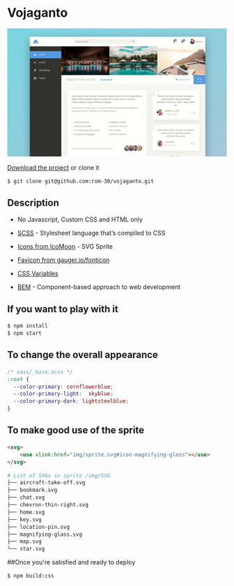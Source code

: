 # Vojaganto

![Demo](./img/demo.gif)

[Download the project](https://github.com/rom-30/vojaganto/archive/master.zip) or clone it
```bash
$ git clone git@github.com:rom-30/vojaganto.git
```

## Description
- No Javascript, Custom CSS and HTML only

- [SCSS](https://sass-lang.com/) \- Stylesheet language that’s compiled to CSS
- [Icons from IcoMoon](https://icomoon.io/app/#/select/library) \- SVG Sprite

- [Favicon from gauger.io/fonticon](https://gauger.io/fonticon/)

- [CSS Variables](https://css-tricks.com/difference-between-types-of-css-variables/)
- [BEM](https://en.bem.info/) \- Component-based approach to web development

## If you want to play with it
```bash
$ npm install
$ npm start
```
## To change the overall appearance
```scss
/* sass/_base.scss */
:root {
  --color-primary: cornflowerblue;
  --color-primary-light:  skyblue;
  --color-primary-dark: lightsteelblue;
}
```

## To make good use of the sprite
```html
<svg>
	<use xlink:href="img/sprite.svg#icon-magnifying-glass"></use>
</svg>
```
```bash
# List of SVGs in sprite /img/SVG
├── aircraft-take-off.svg
├── bookmark.svg
├── chat.svg
├── chevron-thin-right.svg
├── home.svg
├── key.svg
├── location-pin.svg
├── magnifying-glass.svg
├── map.svg
└── star.svg
```
##Once you're satisfied and ready to deploy
```bash
$ npm build:css
```

